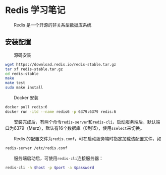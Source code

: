 # Redis 学习笔记

&emsp;&emsp;Redis 是一个开源的非关系型数据库系统

## 安装配置

&emsp;&emsp;源码安装

```bash
wget https://download.redis.io/redis-stable.tar.gz
tar xf redis-stable.tar.gz
cd redis-stable
make
make test
sudo make install
```

&emsp;&emsp;Docker 安装

```bash
docker pull redis:6 
docker run -itd --name redis6 -p 6379:6379 redis:6
```

&emsp;&emsp;安装完成后，有两个命令`redis-server`和`redis-cli`，启动服务端后，默认端口为6379（Merz），默认有16个数据库（0到15），使用`sselect`来切换。

&emsp;&emsp;Redis 的配置文件为`redis.conf`，可在启动服务端时指定加载该配置文件，如

```bash
redis-server /etc/redis.conf
```

&emsp;&emsp;服务端启动后，可使用`redis-cli`连接服务器：

```bash
redis-cli -h $host -p $port -a $password
```
